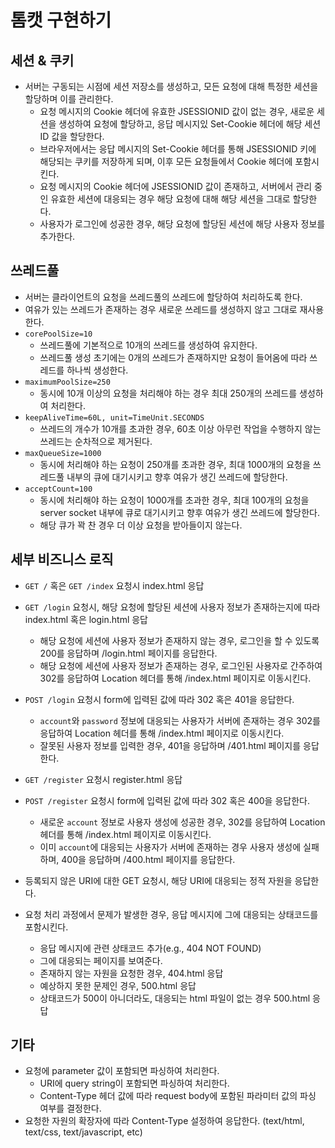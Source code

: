 # 톰캣 구현하기

## 세션 & 쿠키

- 서버는 구동되는 시점에 세션 저장소를 생성하고, 모든 요청에 대해 특정한 세션을 할당하며 이를 관리한다.
    - 요청 메시지의 Cookie 헤더에 유효한 JSESSIONID 값이 없는 경우, 새로운 세션을 생성하여 요청에 할당하고, 응답 메시지있 Set-Cookie 헤더에 해당 세션 ID 값을 할당한다.
    - 브라우저에서는 응답 메시지의 Set-Cookie 헤더를 통해 JSESSIONID 키에 해당되는 쿠키를 저장하게 되며, 이후 모든 요청들에서 Cookie 헤더에 포함시킨다.
    - 요청 메시지의 Cookie 헤더에 JSESSIONID 값이 존재하고, 서버에서 관리 중인 유효한 세션에 대응되는 경우 해당 요청에 대해 해당 세션을 그대로 할당한다.
    - 사용자가 로그인에 성공한 경우, 해당 요청에 할당된 세션에 해당 사용자 정보를 추가한다.

## 쓰레드풀

- 서버는 클라이언트의 요청을 쓰레드풀의 쓰레드에 할당하여 처리하도록 한다.
- 여유가 있는 쓰레드가 존재하는 경우 새로운 쓰레드를 생성하지 않고 그대로 재사용한다.
- `corePoolSize=10`
    - 쓰레드풀에 기본적으로 10개의 쓰레드를 생성하여 유지한다.
    - 쓰레드풀 생성 초기에는 0개의 쓰레드가 존재하지만 요청이 들어옴에 따라 쓰레드를 하나씩 생성한다.
- `maximumPoolSize=250`
    - 동시에 10개 이상의 요청을 처리해야 하는 경우 최대 250개의 쓰레드를 생성하여 처리한다.
- `keepAliveTime=60L, unit=TimeUnit.SECONDS`
    - 쓰레드의 개수가 10개를 초과한 경우, 60초 이상 아무런 작업을 수행하지 않는 쓰레드는 순차적으로 제거된다.
- `maxQueueSize=1000`
    - 동시에 처리해야 하는 요청이 250개를 초과한 경우, 최대 1000개의 요청을 쓰레드풀 내부의 큐에 대기시키고 향후 여유가 생긴 쓰레드에 할당한다.
- `acceptCount=100` 
    - 동시에 처리해야 하는 요청이 1000개를 초과한 경우, 최대 100개의 요청을 server socket 내부에 큐로 대기시키고 향후 여유가 생긴 쓰레드에 할당한다.
    - 해당 큐가 꽉 찬 경우 더 이상 요청을 받아들이지 않는다.

## 세부 비즈니스 로직

- `GET /` 혹은 `GET /index` 요청시 index.html 응답

- `GET /login` 요청시, 해당 요청에 할당된 세션에 사용자 정보가 존재하는지에 따라 index.html 혹은 login.html 응답
    - 해당 요청에 세션에 사용자 정보가 존재하지 않는 경우, 로그인을 할 수 있도록 200를 응답하며 /login.html 페이지를 응답한다.
    - 해당 요청에 세션에 사용자 정보가 존재하는 경우, 로그인된 사용자로 간주하여 302를 응답하여 Location 헤더를 통해 /index.html 페이지로 이동시킨다.
- `POST /login` 요청시 form에 입력된 값에 따라 302 혹은 401을 응답한다.
    - `account`와 `password` 정보에 대응되는 사용자가 서버에 존재하는 경우 302를 응답하여 Location 헤더를 통해 /index.html 페이지로 이동시킨다.
    - 잘못된 사용자 정보를 입력한 경우, 401을 응답하며 /401.html 페이지를 응답한다.

- `GET /register` 요청시 register.html 응답
- `POST /register` 요청시 form에 입력된 값에 따라 302 혹은 400을 응답한다.
    - 새로운 `account` 정보로 사용자 생성에 성공한 경우, 302를 응답하여 Location 헤더를 통해 /index.html 페이지로 이동시킨다.
    - 이미 `account`에 대응되는 사용자가 서버에 존재하는 경우 사용자 생성에 실패하며, 400을 응답하며 /400.html 페이지를 응답한다.

- 등록되지 않은 URI에 대한 GET 요청시, 해당 URI에 대응되는 정적 자원을 응답한다.

- 요청 처리 과정에서 문제가 발생한 경우, 응답 메시지에 그에 대응되는 상태코드를 포함시킨다.
  - 응답 메시지에 관련 상태코드 추가(e.g., 404 NOT FOUND)
  - 그에 대응되는 페이지를 보여준다.
  - 존재하지 않는 자원을 요청한 경우, 404.html 응답
  - 예상하지 못한 문제인 경우, 500.html 응답
  - 상태코드가 500이 아니더라도, 대응되는 html 파일이 없는 경우 500.html 응답

## 기타

- 요청에 parameter 값이 포함되면 파싱하여 처리한다.
  - URI에 query string이 포함되면 파싱하여 처리한다.
  - Content-Type 헤더 값에 따라 request body에 포함된 파라미터 값의 파싱 여부를 결정한다.
- 요청한 자원의 확장자에 따라 Content-Type 설정하여 응답한다. (text/html, text/css, text/javascript, etc)
